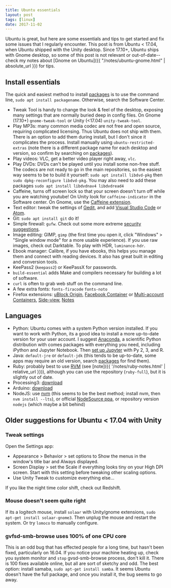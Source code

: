 ```yaml
---
title: Ubuntu essentials
layout: post
tags: [linux]
date: 2017-11-02
---
```


Ubuntu is great, but here are some essentials and tips to get started and fix some issues that I regularly encounter.
This post is from Ubuntu < 17.04, when Ubuntu shipped with the Unity desktop. 
Since 17.10+, Ubuntu ships with Gnome desktop, so some of this post is not relevant or out-of-date--check my notes about [Gnome on Ubuntu]({{ "/notes/ubuntu-gnome.html" | absolute_url }}) for tips. 

## Install essentials

The quick and easiest method to install [packages](https://packages.ubuntu.com/) is to use the command line, `sudo apt install packagename`.
Otherwise, search the Software Center.

- Tweak Tool is handy to change the look & feel of the desktop, exposing many settings that are normally buried deep in config files. On Gnome (17.10+) `gnome-tweak-tool` or Unity (<17.04) `unity-tweak-tool`.
- Play MP3s: many common media codec are not free and open source, requiring complicated licensing. Thus Ubuntu does not ship with them. There is an option to add them during install, but I don't since it complicates the process. Install manually using `ubuntu-restricted-extras` (note there is a different package name for each desktop and version, so confirm by searching on [packages](https://packages.ubuntu.com/)).
- Play videos: VLC, get a better video player right away, `vlc`.
- Play DVDs: DVDs can't be played until you install some non-free stuff. The codecs are not ready to go in the main repositories, so the easiest way seems to be to build it yourself: `sudo apt install libdvd-pkg` then `sudo dpkg-reconfigure libdvd-pkg`. You may also need to add these packages `sudo apt install libdvdnav4 libdvdread4`
- Caffeine, turns off screen lock so that your screen doesn't turn off while you are watching youtube! On Unity look for `caffeine-indicator` in the Software center. On Gnome, use the [Caffeine extension](https://extensions.gnome.org/extension/517/caffeine/).
- Text editor: tweak the settings of [Gedit](https://evanwill.github.io/_drafts/notes/gedit-editor.html), and add [Visual Studio Code](https://code.visualstudio.com/) or [Atom](https://atom.io/).
- Git: `sudo apt install git` do it!
- Simple firewall: `gufw`. Check out some more extreme [security suggestions](https://wiki.ubuntu.com/BasicSecurity).
- Image editing: GIMP, `gimp` (the first time you open it, click "Windows" > "Single window mode" for a more usable experience). If you use raw images, check out Darktable. To play with HDR, `luminance-hdr`.
- Ebook manager: Calibre, if you have ebooks, this helps you manage them and connect with reading devices. It also has great built in editing and conversion tools.
- KeePass2 (`keepass2`) or KeePassX for passwords.
- `build-essential` adds Make and compilers necessary for building a lot of software.
- `curl` is often to grab web stuff on the command line.
- A few extra fonts: `fonts-firacode` `fonts-noto`
- Firefox extensions: [uBlock Origin](https://addons.mozilla.org/en-US/firefox/addon/ublock-origin/), [Facebook Container](https://addons.mozilla.org/en-US/firefox/addon/facebook-container/) or [Multi-account Containers](https://addons.mozilla.org/en-US/firefox/addon/multi-account-containers/), [Side-view](https://testpilot.firefox.com/experiments/side-view), [Notes](https://testpilot.firefox.com/experiments/notes/)

## Languages

- Python: Ubuntu comes with a system Python version installed. If you want to work with Python, its a good idea to install a more up-to-date version for your user account. I suggest [Anaconda](https://www.continuum.io/downloads), a scientific Python distribution with comes packages with everything you need, including iPython and Jupyter Notebook. Then [set up Jupyter](https://evanwill.github.io/_drafts/notes/dual-python-notebook.html) with Py 2, 3, and R.
- Java: `default-jre` or `default-jdk` (this tends to be up-to-date, some apps may require an old version, search [packages](https://packages.ubuntu.com/search?keywords=jdk&searchon=names&suite=bionic&section=all) for find them).
- Ruby: probably best to use [RVM](https://rvm.io/) (see [note]({{ '/notes/ruby-notes.html' | relative_url }})), although you can use the repository (`ruby-full`), but it is slightly out of date.
- Processing3: [download](https://processing.org/download/)
- Arduino: [download](https://www.arduino.cc/en/Main/Software)
- NodeJS: use [nvm](https://github.com/creationix/nvm) (this seems to be the best method; install nvm, then `nvm install --lts`), or official [NodeSource ppa](https://github.com/nodesource/distributions/blob/master/README.md), or repository version `nodejs` (which maybe a bit behind)

## Older suggestions for Ubuntu < 17.04 with Unity

### Tweak settings

Open the Settings app:
- Appearance > Behavior > set options to Show the menus in the window's title bar and Always displayed.
- Screen Display > set the Scale if everything looks tiny on your High DPI screen. Start with this setting before tweaking other scaling options. 
- Use Unity Tweak to customize everything else...

If you like the night time color shift, check out Redshift.

### Mouse doesn't seem quite right

If its a logitech mouse, install `solaar` with Unity/gnome extensions, `sudo apt-get install solaar-gnome3`.
Then unplug the mouse and restart the system. 
Or try `lomoco` to manually configure.

### gvfsd-smb-browse uses 100% of one CPU core

This is an odd bug that has effected people for a long time, but hasn't been fixed, particularly on 16.04. 
If you notice your machine heating up, check you system monitor and `stop` gvsd-smb-browse process, don't kill it.
There is 100 fixes available online, but all are sort of sketchy and odd. 
The best option: install samaba, `sudo apt-get install samba`. 
It seems Ubuntu doesn't have the full package, and once you install it, the bug seems to go away.
